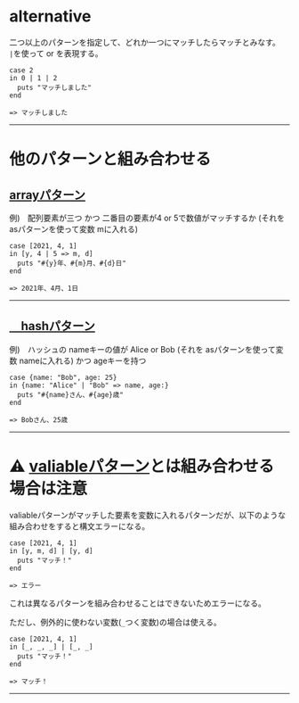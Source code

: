 # alternative
二つ以上のパターンを指定して、どれか一つにマッチしたらマッチとみなす。  
`|`を使って or を表現する。
~~~
case 2
in 0 | 1 | 2
  puts "マッチしました"
end

=> マッチしました
~~~
***

# 他のパターンと組み合わせる
## [arrayパターン](https://github.com/Tarara33/TIL/blob/main/Ruby/%E3%83%91%E3%82%BF%E3%83%BC%E3%83%B3%E3%83%9E%E3%83%83%E3%83%81/%E3%83%91%E3%82%BF%E3%83%BC%E3%83%B3%E3%83%9E%E3%83%83%E3%83%81%E3%81%AE%E7%A8%AE%E9%A1%9E/array.md)
例)　配列要素が三つ かつ 二番目の要素が4 or 5で数値がマッチするか (それを asパターンを使って変数 mに入れる)
~~~
case [2021, 4, 1]
in [y, 4 | 5 => m, d]
  puts "#{y}年、#{m}月、#{d}日"
end

=> 2021年、4月、1日
~~~
***

## [　hashパターン](https://github.com/Tarara33/TIL/blob/main/Ruby/%E3%83%91%E3%82%BF%E3%83%BC%E3%83%B3%E3%83%9E%E3%83%83%E3%83%81/%E3%83%91%E3%82%BF%E3%83%BC%E3%83%B3%E3%83%9E%E3%83%83%E3%83%81%E3%81%AE%E7%A8%AE%E9%A1%9E/hash.md)
例)　ハッシュの nameキーの値が Alice or Bob (それを asパターンを使って変数 nameに入れる) かつ ageキーを持つ 
~~~
case {name: "Bob", age: 25}
in {name: "Alice" | "Bob" => name, age:}
  puts "#{name}さん、#{age}歳"
end

=> Bobさん、25歳
~~~
***

# ⚠️ [valiableパターン](https://github.com/Tarara33/TIL/blob/main/Ruby/%E3%83%91%E3%82%BF%E3%83%BC%E3%83%B3%E3%83%9E%E3%83%83%E3%83%81/%E3%83%91%E3%82%BF%E3%83%BC%E3%83%B3%E3%83%9E%E3%83%83%E3%83%81%E3%81%AE%E7%A8%AE%E9%A1%9E/variable.md)とは組み合わせる場合は注意
valiableパターンがマッチした要素を変数に入れるパターンだが、以下のような組み合わせをすると構文エラーになる。
~~~
case [2021, 4, 1]
in [y, m, d] | [y, d]
  puts "マッチ！"
end

=> エラー
~~~
これは異なるパターンを組み合わせることはできないためエラーになる。

ただし、例外的に使わない変数(`_`つく変数)の場合は使える。
~~~
case [2021, 4, 1]
in [_, _, _] | [_, _]
  puts "マッチ！"
end

=> マッチ！
~~~
***

